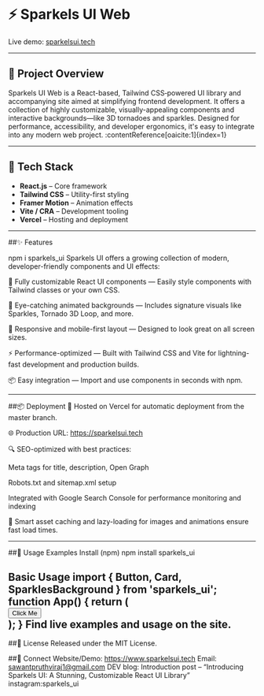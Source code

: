 # ⚡ Sparkels UI Web

Live demo: [sparkelsui.tech](https://sparkelsui.tech)

---

## 🎯 Project Overview

Sparkels UI Web is a React-based, Tailwind CSS‑powered UI library and accompanying site aimed at simplifying frontend development. It offers a collection of highly customizable, visually-appealing components and interactive backgrounds—like 3D tornadoes and sparkles. Designed for performance, accessibility, and developer ergonomics, it's easy to integrate into any modern web project. :contentReference[oaicite:1]{index=1}

---

## 🧰 Tech Stack

- **React.js** – Core framework  
- **Tailwind CSS** – Utility-first styling  
- **Framer Motion** – Animation effects  
- **Vite / CRA** – Development tooling  
- **Vercel** – Hosting and deployment

---

##✨ Features

npm i sparkels_ui
Sparkels UI offers a growing collection of modern, developer-friendly components and UI effects:

🎨 Fully customizable React UI components — Easily style components with Tailwind classes or your own CSS.

🌌 Eye-catching animated backgrounds — Includes signature visuals like Sparkles, Tornado 3D Loop, and more.

📱 Responsive and mobile-first layout — Designed to look great on all screen sizes.

⚡ Performance-optimized — Built with Tailwind CSS and Vite for lightning-fast development and production builds.

📦 Easy integration — Import and use components in seconds with npm.

---

##📦 Deployment
🚀 Hosted on Vercel for automatic deployment from the master branch.

🌐 Production URL: https://sparkelsui.tech

🔍 SEO-optimized with best practices:

Meta tags for title, description, Open Graph

Robots.txt and sitemap.xml setup

Integrated with Google Search Console for performance monitoring and indexing

🧠 Smart asset caching and lazy-loading for images and animations ensure fast load times. 

---

##🧩 Usage Examples
Install (npm)
npm install sparkels_ui

Basic Usage
import { Button, Card, SparklesBackground } from 'sparkels_ui';
function App() {
  return (
    <div>
      <SparklesBackground particleColor="#fff" />
      <Card title="Welcome">
        <Button>Click Me</Button>
      </Card>
    </div>
  );
}
Find live examples and usage on the site.
---
##📜 License
Released under the MIT License. 

##💬 Connect
Website/Demo: https://www.sparkelsui.tech
Email: sawantpruthviraj1@gmail.com
DEV blog: Introduction post – “Introducing Sparkels UI: A Stunning, Customizable React UI Library” 
instagram:sparkels_ui
